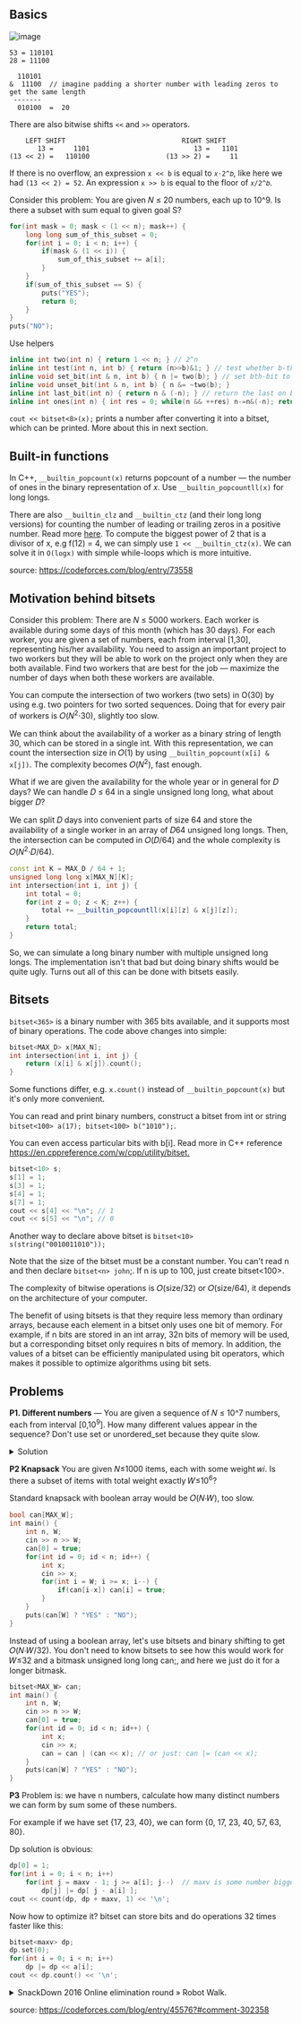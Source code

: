 ## Basics

![image](https://user-images.githubusercontent.com/19663316/117581703-e3433d00-b11b-11eb-8cd8-d355922c6b7b.png)

```
53 = 110101
28 = 11100

  110101
&  11100  // imagine padding a shorter number with leading zeros to get the same length
 -------
  010100  =  20
```

There are also bitwise shifts `<<` and `>>` operators.

```
    LEFT SHIFT                             RIGHT SHIFT
       13 =     1101                          13 =   1101
(13 << 2) =   110100                   (13 >> 2) =     11     
```

If there is no overflow, an expression `x << b` is equal to `𝑥⋅2^𝑏`, like here we had `(13 << 2) = 52`. An expression `x >> b` is equal to the floor of `𝑥/2^𝑏`.

Consider this problem: You are given 𝑁 ≤ 20 numbers, each up to 10^9. Is there a subset with sum equal to given goal S?
```cpp
for(int mask = 0; mask < (1 << n); mask++) {
	long long sum_of_this_subset = 0;
	for(int i = 0; i < n; i++) {
		if(mask & (1 << i)) {
			sum_of_this_subset += a[i];
		}
	}
	if(sum_of_this_subset == S) {
		puts("YES");
		return 0;
	}
}
puts("NO");
```

Use helpers

```cpp
inline int two(int n) { return 1 << n; } // 2^n
inline int test(int n, int b) { return (n>>b)&1; } // test whether b-th bit is on/set in n
inline void set_bit(int & n, int b) { n |= two(b); } // set bth-bit to 1
inline void unset_bit(int & n, int b) { n &= ~two(b); }
inline int last_bit(int n) { return n & (-n); } // return the last on bit
inline int ones(int n) { int res = 0; while(n && ++res) n-=n&(-n); return res; } // number of bits turned on
```

`cout << bitset<8>(x);` prints a number after converting it into a bitset, which can be printed. More about this in next section.

## Built-in functions

In C++, `__builtin_popcount(x)` returns popcount of a number — the number of ones in the binary representation of 𝑥. Use `__builtin_popcountll(x)` for long longs.

There are also `__builtin_clz` and `__builtin_ctz` (and their long long versions) for counting the number of leading or trailing zeros in a positive number. Read more [here](https://www.geeksforgeeks.org/builtin-functions-gcc-compiler/). To compute the biggest power of 2 that is a divisor of x, e.g f(12) = 4, we can simply use `1 << __builtin_ctz(x)`. We can solve it in `O(logx)` with simple while-loops which is more intuitive.

source: https://codeforces.com/blog/entry/73558

## Motivation behind bitsets

Consider this problem: There are 𝑁 ≤ 5000 workers. Each worker is available during some days of this month (which has 30 days). 
For each worker, you are given a set of numbers, each from interval [1,30], representing his/her availability. 
You need to assign an important project to two workers but they will be able to work on the project only when they are both available. 
Find two workers that are best for the job — maximize the number of days when both these workers are available.

You can compute the intersection of two workers (two sets) in O(30) by using e.g. two pointers for two sorted sequences. 
Doing that for every pair of workers is 𝑂(𝑁<sup>2</sup>⋅30), slightly too slow.

We can think about the availability of a worker as a binary string of length 30, which can be stored in a single int. 
With this representation, we can count the intersection size in 𝑂(1) by using `__builtin_popcount(x[i] & x[j])`. The complexity becomes 𝑂(𝑁<sup>2</sup>), fast enough.

What if we are given the availability for the whole year or in general for 𝐷 days? We can handle 𝐷 ≤ 64 in a single unsigned long long, what about bigger 𝐷?

We can split 𝐷 days into convenient parts of size 64 and store the availability of a single worker in an array of 𝐷64 unsigned long longs. 
Then, the intersection can be computed in 𝑂(𝐷/64) and the whole complexity is 𝑂(𝑁<sup>2</sup>⋅𝐷/64).

```cpp
const int K = MAX_D / 64 + 1;
unsigned long long x[MAX_N][K];
int intersection(int i, int j) {
	int total = 0;
	for(int z = 0; z < K; z++) {
		total += __builtin_popcountll(x[i][z] & x[j][z]);
	}
	return total;
}
```

So, we can simulate a long binary number with multiple unsigned long longs. 
The implementation isn't that bad but doing binary shifts would be quite ugly. Turns out all of this can be done with bitsets easily.

## Bitsets

`bitset<365>` is a binary number with 365 bits available, and it supports most of binary operations. The code above changes into simple:

```cpp
bitset<MAX_D> x[MAX_N];
int intersection(int i, int j) {
	return (x[i] & x[j]).count();
}
```

Some functions differ, e.g. `x.count()` instead of `__builtin_popcount(x)` but it's only more convenient. 

You can read and print binary numbers, construct a bitset from int or string `bitset<100> a(17); bitset<100> b("1010");`.

You can even access particular bits with b[i]. Read more in C++ reference <https://en.cppreference.com/w/cpp/utility/bitset.>

```cpp
bitset<10> s;
s[1] = 1;
s[3] = 1;
s[4] = 1;
s[7] = 1;
cout << s[4] << "\n"; // 1
cout << s[5] << "\n"; // 0
```

Another way to declare above bitset is `bitset<10> s(string("0010011010")); `

Note that the size of the bitset must be a constant number. You can't read n and then declare `bitset<n> john`;. If n is up to 100, just create bitset<100>.

The complexity of bitwise operations is 𝑂(size/32) or 𝑂(size/64), it depends on the architecture of your computer.

The benefit of using bitsets is that they require less memory than ordinary arrays, because each element in a bitset only uses one bit of memory. For
example, if n bits are stored in an int array, 32n bits of memory will be used, but a corresponding bitset only requires n bits of memory. In addition, the values of a bitset can be efficiently manipulated using bit operators, which makes it possible to optimize algorithms using bit sets.

## Problems

**P1. Different numbers** — You are given a sequence of 𝑁 ≤ 10^7 numbers, each from interval [0,10<sup>9</sup>]. How many different values appear in the sequence? 
Don't use set or unordered_set because they quite slow.

<details>
  <summary>Solution</summary>
  
Create `bitset<1000000001> visited`, mark every given number `visited[x] = 1`, and print `visited.count()`. The time complexity is 𝑂(𝑁 + 𝑀𝐴𝑋_𝑋/32), space is 𝑂(𝑀𝐴𝑋_𝑋/32). This will use 128 MB memory (one billion bits).

Creating a boolean array instead would take 1GB because one element of this array takes the whole byte. Remember that bitset is more memory-optimized than a boolean array!

An alternative solution is to use `vector<bool> b(1000000001)` because it's memory-optimized too, so takes 128 MB. It doesn't have a count() method but it isn't necessary if you do `if(!b[x]) { count++; b[x] = 1; }`.
</details>

**P2 Knapsack** You are given 𝑁≤1000 items, each with some weight 𝑤𝑖. Is there a subset of items with total weight exactly 𝑊≤10<sup>6</sup>?

Standard knapsack with boolean array would be 𝑂(𝑁⋅𝑊), too slow.

```cpp
bool can[MAX_W];
int main() {
	int n, W;
	cin >> n >> W;
	can[0] = true;
	for(int id = 0; id < n; id++) {
		int x;
		cin >> x;
		for(int i = W; i >= x; i--) {
			if(can[i-x]) can[i] = true;
		}
	}
	puts(can[W] ? "YES" : "NO");
}
```

Instead of using a boolean array, let's use bitsets and binary shifting to get 𝑂(𝑁⋅𝑊/32). You don't need to know bitsets to see how this would work for 𝑊≤32 and a bitmask unsigned long long can;, and here we just do it for a longer bitmask.

```cpp
bitset<MAX_W> can;
int main() {
	int n, W;
	cin >> n >> W;
	can[0] = true;
	for(int id = 0; id < n; id++) {
		int x;
		cin >> x;
		can = can | (can << x); // or just: can |= (can << x);
	}
	puts(can[W] ? "YES" : "NO");
}
```

**P3** Problem is: we have n numbers, calculate how many distinct numbers we can form by sum some of these numbers.

For example if we have set {17, 23, 40}, we can form {0, 17, 23, 40, 57, 63, 80}.

Dp solution is obvious:

```cpp
dp[0] = 1;
for(int i = 0; i < n; i++)
    for(int j = maxv - 1; j >= a[i]; j--)  // maxv is some number bigger than sum of a[i]'s
        dp[j] |= dp[ j - a[i] ];
cout << count(dp, dp + maxv, 1) << '\n';
```

Now how to optimize it? bitset can store bits and do operations 32 times faster like this:

```cpp
bitset<maxv> dp;
dp.set(0);
for(int i = 0; i < n; i++)
    dp |= dp << a[i];
cout << dp.count() << '\n';
```

<details>
  <summary>SnackDown 2016 Online elimination round » Robot Walk.</summary>
  
  Problem: <https://www.codechef.com/SNCKEL16/problems/RWALK/>
  
  A robot is programmed to move a_0 ​ steps forward, and then turn left or right, then a_1 ​ steps forward, and then turn left or right, and so on until a_N ​ . 
  You can increase or decrease a_i ​ , but this takes one second and you must keep each a_i ​ positive. You can also choose the turning direction freely, 
  with no time cost. What is the minimum number of seconds needed so that the robot goes back exactly to its starting point? Or determine if it’s impossible.
  
  ```cpp
  // God & me
// Life is ruined and love is lost :'(
// @Yazd
#include <bits/stdc++.h>
#define pb push_back
#define X first
#define Y second
//#define int long long
using namespace std;
template <class T, class L> bool smax(T &x,L y){  return x < y ? (x = y, 1) : 0;  }
template <class T, class L> bool smin(T &x,L y){  return y < x ? (x = y, 1) : 0;  }
typedef pair<int, int> pii;
typedef long long ll;

const int maxv = 6e5 + 17, S = maxv / 2;
int t, n, a[maxv];
bitset<maxv> b;
int solve(int ff){
    b.reset();
    b.set(S);
    for(int i = ff; i <= n; i += 2){
	int x = a[i];
	b = (b << x) | (b >> x);
    }
    int mn = 1e9;
    for(int i = b._Find_first(); i < b.size(); i = b._Find_next(i))
	smin(mn, abs(S - i));
    return mn;
}
main(){
    ios::sync_with_stdio(0), cin.tie(0);
    cin >> t;
    while(t--){
	cin >> n;
	char tmp;
	for(int i = 0; i < n; i++)
	    cin >> a[i] >> tmp;
	cin >> a[n];
	if(n < 3)
	    cout << "NO\n";
	else
	    cout << solve(0) + solve(1) << '\n';
    }
    return 0;
}
  ```
  
</details>

source: <https://codeforces.com/blog/entry/45576?#comment-302358>
